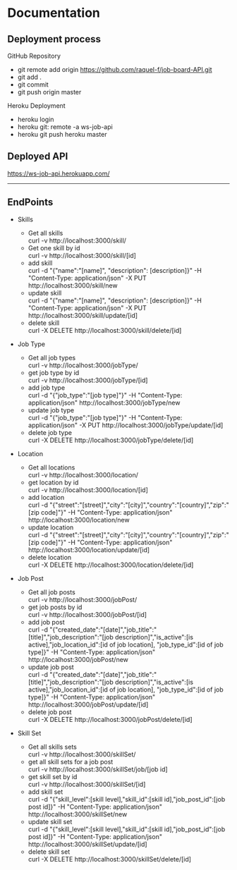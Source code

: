 # **Documentation**

Deployment process
-------------
GitHub Repository
 - git remote add origin https://github.com/raquel-f/job-board-API.git
 - git add .
 - git commit
 - git push origin master

Heroku Deployment
 - heroku login
 - heroku git: remote -a ws-job-api
 - heroku git push heroku master

Deployed API
-------------
https://ws-job-api.herokuapp.com/

-------------
**EndPoints**
-------------

- Skills
  - Get all skills <br>
curl -v http://localhost:3000/skill/
  - Get one skill by id <br>
curl -v http://localhost:3000/skill/[id]
  - add skill  <br>
curl -d "{\"name\":\"[name]\", \"description\": [description]}" -H "Content-Type: application/json" -X PUT http://localhost:3000/skill/new
  - update skill <br>
curl -d "{\"name\":\"[name]\", \"description\": [description]}" -H "Content-Type: application/json" -X PUT http://localhost:3000/skill/update/[id]
  - delete skill <br>
curl -X DELETE http://localhost:3000/skill/delete/[id]

- Job Type
  - Get all job types <br>
curl -v http://localhost:3000/jobType/
  - get job type by id <br>
curl -v http://localhost:3000/jobType/[id]
  - add job type <br>
curl -d "{\"job_type\":\"[job type]\"}" -H "Content-Type: application/json" http://localhost:3000/jobType/new
  - update job type <br>
curl -d "{\"job_type\":\"[job type]\"}" -H "Content-Type: application/json" -X PUT http://localhost:3000/jobType/update/[id]
  - delete job type <br>
curl -X DELETE http://localhost:3000/jobType/delete/[id]

- Location
  - Get all locations <br>
curl -v http://localhost:3000/location/
  - get location by id <br>
curl -v http://localhost:3000/location/[id]
  - add location <br>
curl -d "{\"street\":\"[street]\",\"city\":\"[city]\",\"country\":\"[country]\",\"zip\":\"[zip code]\"}" -H "Content-Type: application/json" http://localhost:3000/location/new
  - update location  <br>
curl -d "{\"street\":\"[street]\",\"city\":\"[city]\",\"country\":\"[country]\",\"zip\":\"[zip code]\"}" -H "Content-Type: application/json" http://localhost:3000/location/update/[id]
  - delete location <br>
curl -X DELETE http://localhost:3000/location/delete/[id]

- Job Post
  - Get all job posts <br>
curl -v http://localhost:3000/jobPost/
  - get job posts by id <br>
curl -v http://localhost:3000/jobPost/[id]
  - add job post <br>
curl -d "{\"created_date\":\"[date]\",\"job_title\":\"[title]\",\"job_description\":\"[job description]\",\"is_active\":[is active],\"job_location_id\":[id of job location], \"job_type_id\":[id of job type]}" -H "Content-Type: application/json" http://localhost:3000/jobPost/new
  - update job post <br>
curl -d "{\"created_date\":\"[date]\",\"job_title\":\"[title]\",\"job_description\":\"[job description]\",\"is_active\":[is active],\"job_location_id\":[id of job location], \"job_type_id\":[id of job type]}" -H "Content-Type: application/json" http://localhost:3000/jobPost/update/[id]
  - delete job post <br>
curl -X DELETE http://localhost:3000/jobPost/delete/[id]


- Skill Set
  - Get all skills sets <br>
curl -v http://localhost:3000/skillSet/
  - get all skill sets for a job post <br>
curl -v http://localhost:3000/skillSet/job/[job id]
  - get skill set by id <br>
curl -v http://localhost:3000/skillSet/[id]
  - add skill set <br>
curl -d "{\"skill_level\":[skill level],\"skill_id\":[skill id],\"job_post_id\":[job post id]}" -H "Content-Type: application/json" http://localhost:3000/skillSet/new
  - update skill set <br>
curl -d "{\"skill_level\":[skill level],\"skill_id\":[skill id],\"job_post_id\":[job post id]}" -H "Content-Type: application/json" http://localhost:3000/skillSet/update/[id]
  - delete skill set <br>
curl -X DELETE http://localhost:3000/skillSet/delete/[id]
